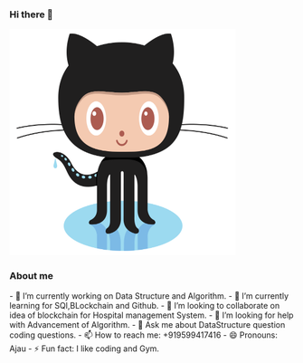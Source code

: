 ### Hi there 👋
<img src="https://github.com/AJaySgr/AJaySgr/blob/master/pic/Octocat.png" width=400px height=400px></img>
<!--
**AJaySgr/AJaySgr** is a ✨ _special_ ✨ repository because its `README.md` (this file) appears on your GitHub profile.

Here are some ideas to get you started:
-->
<h3>About me</h3>
      - 🔭 I’m currently working on Data Structure and Algorithm.
      - 🌱 I’m currently learning  for SQl,BLockchain and Github.
      - 👯 I’m looking to collaborate on idea of blockchain for Hospital management System. 
      - 🤔 I’m looking for help with Advancement of Algorithm.
      - 💬 Ask me about DataStructure question coding questions.
      - 📫 How to reach me: +919599417416
      - 😄 Pronouns: Ajau
      - ⚡ Fun fact: I like coding and Gym.

